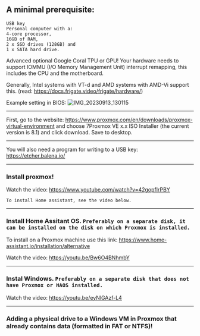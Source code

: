 ## A minimal prerequisite:
```
USB key
Personal computer with a:
4-core processor, 
16GB of RAM, 
2 x SSD drives (128GB) and 
1 x SATA hard drive.
```
Advanced optional Google Coral TPU or GPU!
Your hardware needs to support IOMMU (I/O Memory Management Unit) interrupt remapping, this includes the CPU and the motherboard.

Generally, Intel systems with VT-d and AMD systems with AMD-Vi support this.
(read: https://docs.frigate.video/frigate/hardware/)

Example setting in BIOS: ![IMG_20230913_130115](https://github.com/Trzinka/HA-Windows-VM-on-Proxmox/assets/40424965/c83c12be-9c9a-439f-88ee-f2d638fc5770)

**********************************************************************************************************************************

First, go to the website: https://www.proxmox.com/en/downloads/proxmox-virtual-environment 
and choose 7Proxmox VE x.x ISO Installer (the current version is 8.1) 
and click download. 
Save to desktop.

**********************************************************************************************************************************

You will also need a program for writing to a USB key: https://etcher.balena.io/

**********************************************************************************************************************************

### Install proxmox!

Watch the video: https://www.youtube.com/watch?v=42gopfIrPBY

```To install Home assistant, see the video below.```

**********************************************************************************************************************************

### Install Home Assitant OS. `Preferably on a separate disk, it can be installed on the disk on which Proxmox is installed.`

To install on a Proxmox machine use this link: https://www.home-assistant.io/installation/alternative

Watch the video: https://youtu.be/Bw6O4BNhmbY

**********************************************************************************************************************************

### Instal Windows. `Preferably on a separate disk that does not have Proxmox or HAOS installed.`

Watch the video: https://youtu.be/eyNlGAzf-L4

**********************************************************************************************************************************

### Adding a physical drive to a Windows VM in Proxmox that already contains data (formatted in FAT or NTFS)!

